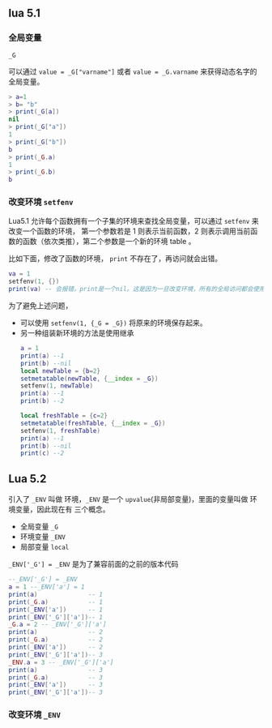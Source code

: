 ## lua 5.1
### 全局变量

`_G`

可以通过 `value = _G["varname"]` 或者 `value = _G.varname` 来获得动态名字的全局变量。

```lua
> a=1
> b= "b"
> print(_G[a])
nil
> print(_G["a"])
1
> print(_G["b"])
b
> print(_G.a)
1
> print(_G.b)
b
```

### 改变环境 `setfenv`

Lua5.1 允许每个函数拥有一个子集的环境来查找全局变量，可以通过 `setfenv` 来改变一个函数的环境，
第一个参数若是 1 则表示当前函数，2 则表示调用当前函数的函数（依次类推），第二个参数是一个新的环境 table 。

比如下面，修改了函数的环境， `print` 不存在了，再访问就会出错。

```lua
va = 1  
setfenv(1, {})  
print(va) -- 会报错，print是一个nil。这是因为一旦改变环境，所有的全局访问都会使用新的table  
```

为了避免上述问题，

* 可以使用 `setfenv(1, {_G = _G})` 将原来的环境保存起来。
* 另一种组装新环境的方法是使用继承
	```lua
	a = 1  
	print(a) --1
	print(b) --nil
	local newTable = {b=2}
	setmetatable(newTable, {__index = _G})
	setfenv(1, newTable)  
	print(a) --1
	print(b) --2

	local freshTable = {c=2}
	setmetatable(freshTable, {__index = _G})
	setfenv(1, freshTable)  
	print(a) --1
	print(b) --nil
	print(c) --2
	```

## Lua 5.2

引入了 `_ENV` 叫做 环境，`_ENV` 是一个 `upvalue`(非局部变量)，里面的变量叫做 环境变量，因此现在有  三个概念。

* 全局变量 `_G`
* 环境变量 `_ENV`
* 局部变量 `local`

`_ENV['_G'] = _ENV` 是为了兼容前面的之前的版本代码

```lua
--_ENV['_G'] = _ENV
a = 1 --_ENV['a'] = 1
print(a)              -- 1
print(_G.a)           -- 1
print(_ENV['a'])      -- 1
print(_ENV['_G']['a'])-- 1
_G.a = 2 -- _ENV['_G']['a']
print(a)              -- 2
print(_G.a)           -- 2
print(_ENV['a'])      -- 2
print(_ENV['_G']['a'])-- 3
_ENV.a = 3 -- _ENV['_G']['a']
print(a)              -- 3
print(_G.a)           -- 3
print(_ENV['a'])      -- 3
print(_ENV['_G']['a'])-- 3
```


### 改变环境 `_ENV`

